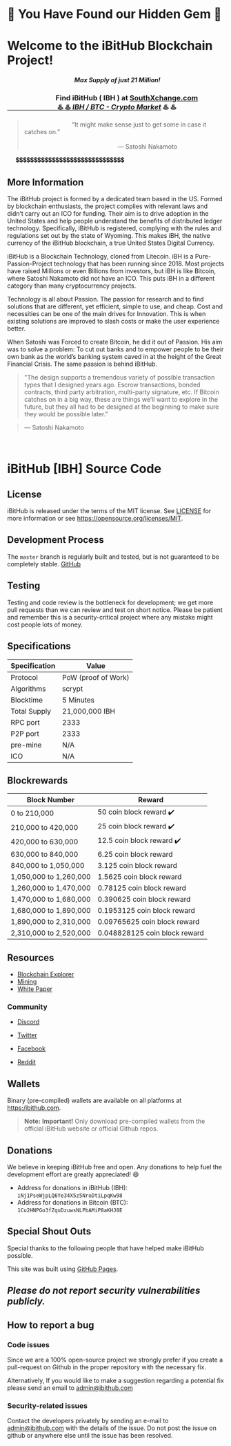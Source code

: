  # :rocket: You Have Found our Hidden Gem :rocket:
</hr>

# **Welcome to the iBitHub Blockchain Project!**

#### &nbsp;&nbsp;&nbsp;&nbsp;&nbsp;&nbsp;&nbsp;&nbsp;&nbsp;&nbsp;&nbsp;&nbsp;&nbsp;&nbsp;&nbsp;&nbsp;&nbsp;&nbsp;&nbsp;&nbsp;&nbsp;&nbsp;&nbsp;&nbsp;&nbsp;&nbsp;&nbsp;&nbsp;&nbsp;&nbsp;&nbsp;&nbsp;&nbsp;&nbsp;&nbsp;&nbsp;&nbsp;&nbsp;&nbsp;&nbsp;&nbsp;&nbsp;&nbsp;&nbsp;&nbsp;&nbsp;&nbsp;*Max Supply of just 21 Million!* </br>

### &nbsp;&nbsp;&nbsp;&nbsp;&nbsp;&nbsp;&nbsp;&nbsp;&nbsp;&nbsp;&nbsp;&nbsp;&nbsp;&nbsp;&nbsp;&nbsp;&nbsp;&nbsp;&nbsp;&nbsp;&nbsp;&nbsp;&nbsp;&nbsp;&nbsp;&nbsp;&nbsp;&nbsp;&nbsp;Find iBitHub ( IBH ) at [SouthXchange.com </br> &nbsp;&nbsp;&nbsp;&nbsp;&nbsp;&nbsp;&nbsp;&nbsp;&nbsp;&nbsp;&nbsp;&nbsp;&nbsp;&nbsp;&nbsp;&nbsp;&nbsp;&nbsp;&nbsp;&nbsp;&nbsp;&nbsp;&nbsp;&nbsp;&nbsp;&nbsp;&nbsp;&nbsp;&nbsp;  :hotsprings:    :hotsprings:   *IBH / BTC - Crypto Market*](https://main.southxchange.com/Market/Book/IBH/BTC)    :hotsprings:   :hotsprings:



> &nbsp;&nbsp;&nbsp;&nbsp;&nbsp;&nbsp;&nbsp;&nbsp;&nbsp;&nbsp;&nbsp;&nbsp;&nbsp;&nbsp;&nbsp;&nbsp;&nbsp;&nbsp;&nbsp;&nbsp;&nbsp;&nbsp;&nbsp;&nbsp;&nbsp;&nbsp;&nbsp;&nbsp;“It might make sense just to get some in case it catches on.”</br></br> &nbsp;&nbsp;&nbsp;&nbsp;&nbsp;&nbsp;&nbsp;&nbsp;&nbsp;&nbsp;&nbsp;&nbsp;&nbsp;&nbsp;&nbsp;&nbsp;&nbsp;&nbsp;&nbsp;&nbsp;&nbsp;&nbsp;&nbsp;&nbsp;&nbsp;&nbsp;&nbsp;&nbsp;&nbsp;&nbsp;&nbsp;&nbsp;&nbsp;&nbsp;&nbsp;&nbsp;&nbsp;&nbsp;&nbsp;&nbsp;&nbsp;&nbsp;&nbsp;&nbsp;&nbsp;&nbsp;&nbsp;&nbsp;&nbsp;&nbsp;&nbsp;&nbsp;&nbsp;&nbsp; — Satoshi Nakamoto

&nbsp;&nbsp;&nbsp;&nbsp;&nbsp;💲💲💲💲💲💲💲💲💲💲💲💲💲💲💲💲💲💲💲💲💲💲💲💲💲💲💲💲💲💲
## More Information
The iBitHub project is formed by a dedicated team based in the US. Formed by blockchain enthusiasts, the project complies with relevant laws and didn’t carry out an ICO for funding. Their aim is to drive adoption in the United States and help people understand the benefits of distributed ledger technology. Specifically, iBitHub is registered, complying with the rules and regulations set out by the state of Wyoming. This makes iBH, the native currency of the iBitHub blockchain, a true United States Digital Currency.

iBitHub is a Blockchain Technology, cloned from Litecoin. iBH is a Pure-Passion-Project technology that has been running since 2018. Most projects have raised Millions or even Billions from investors, but iBH is like Bitcoin, where Satoshi Nakamoto did not have an ICO. This puts iBH in a different category than many cryptocurrency projects.

Technology is all about Passion. The passion for research and to find solutions that are different, yet efficient, simple to use, and cheap. Cost and necessities can be one of the main drives for Innovation. This is when existing solutions are improved to slash costs or make the user experience better.

When Satoshi was Forced to create Bitcoin, he did it out of Passion. His aim was to solve a problem: To cut out banks and to empower people to be their own bank as the world’s banking system caved in at the height of the Great Financial Crisis. The same passion is behind iBitHub.

> "The design supports a tremendous variety of possible transaction types that I designed years ago. Escrow transactions, bonded contracts, third party arbitration, multi-party signature, etc. If Bitcoin catches on in a big way, these are things we’ll want to explore in the future, but they all had to be designed at the beginning to make sure they would be possible later."

>― Satoshi Nakamoto
</br>
</hr>

# iBitHub [IBH] Source Code

</hr>

## License

iBitHub is released under the terms of the MIT license. See [LICENSE](LICENSE) for more
information or see https://opensource.org/licenses/MIT.

## Development Process

The `master` branch is regularly built and tested, but is not guaranteed to be
completely stable. [GitHub](https://github.com/ibithub/ibithub) 



## Testing

Testing and code review is the bottleneck for development; we get more pull requests than we can review and test on short notice. Please be patient and remember this is a security-critical project where any mistake might cost people lots of money.

## Specifications
Specification | Value
--- | ---
Protocol | PoW (proof of Work)
Algorithms | scrypt
Blocktime | 5 Minutes
Total Supply | 21,000,000 IBH
RPC port | 2333
P2P port | 2333
pre-mine | N/A
ICO | N/A

## Blockrewards
Block Number | Reward
--- | ---
0 to 210,000 | 50 coin block reward ✔️
210,000 to 420,000 | 25 coin block reward ✔️
420,000 to 630,000 | 12.5 coin block reward ✔️
630,000 to 840,000 | 6.25 coin block reward
840,000 to 1,050,000 | 3.125 coin block reward
1,050,000 to 1,260,000 | 1.5625 coin block reward
1,260,000 to 1,470,000 | 0.78125 coin block reward
1,470,000 to 1,680,000 | 0.390625 coin block reward
1,680,000 to 1,890,000 | 0.1953125 coin block reward
1,890,000 to 2,310,000 | 0.09765625 coin block reward
2,310,000  to 2,520,000 | 0.048828125 coin block reward


## Resources

* [Blockchain Explorer](http://explorer.ibithub.com:12555/)
* [Mining](https://miningpoolstats.stream/ibithub)
* [White Paper](https://docs.wixstatic.com/ugd/08915d_c3beeb41435949099d2bd4a30340a3cc.pdf)

### Community


* [Discord](https://discord.gg/KfS3FSf)

* [Twitter](https://twitter.com/goplayonline)
* [Facebook](https://www.facebook.com/IBITHUB/)
* [Reddit](https://www.reddit.com/user/iBitHub)

## Wallets

Binary (pre-compiled) wallets are available on all platforms at [https:/ibithub.com](https://www.ibithub.com/).

> **Note:** **Important!** Only download pre-compiled wallets from the official iBitHub website or official Github repos.



## Donations

We believe in keeping iBitHub free and open. Any donations to help fuel the development effort are greatly appreciated! :smile:

* Address for donations in iBitHub (IBH): `iNj1PseWjpLQ6Ye34X5z5NroDtiLpqKw98`
* Address for donations in Bitcoin (BTC): `1Cu2HNPGo3fZquDzuwsNLPbAMiP8aKHJ8E`

## Special Shout Outs

Special thanks to the following people that have helped make iBitHub possible.

This site was built using [GitHub Pages](https://pages.github.com/).




## _Please do not report security vulnerabilities publicly._


## How to report a bug

### Code issues

Since we are a 100% open-source project we strongly prefer if you create a pull-request on Github in the proper repository with the necessary fix.

Alternatively, If you would like to make a suggestion regarding a potential fix please send an email to admin@ibithub.com


### Security-related issues

Contact the developers privately by sending an e-mail to admin@ibithub.com with the details of the issue. Do not post the issue on github or anywhere else until the issue has been resolved.

